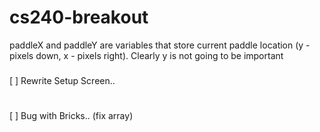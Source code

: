 # cs240-breakout

paddleX and paddleY are variables that store current paddle location (y - pixels down, x - pixels right). Clearly y is not going to be important

### 
[ ] Rewrite Setup Screen..
#
[ ] Bug with Bricks.. (fix array)